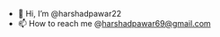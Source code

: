 - 👋 Hi, I’m @harshadpawar22
- 📫 How to reach me @harshadpawar69@gmail.com

<!---
harshadpawar22/harshadpawar22 is a ✨ special ✨ repository because its `README.md` (this file) appears on your GitHub profile.
You can click the Preview link to take a look at your changes.
--->
